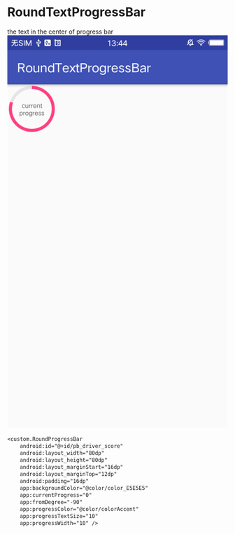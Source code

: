 # RoundTextProgressBar
the text in the center of progress bar
![](roundprogressbar.png)

    <custom.RoundProgressBar
        android:id="@+id/pb_driver_score"
        android:layout_width="80dp"
        android:layout_height="80dp"
        android:layout_marginStart="16dp"
        android:layout_marginTop="12dp"
        android:padding="16dp"
        app:backgroundColor="@color/color_E5E5E5"
        app:currentProgress="0"
        app:fromDegree="-90"
        app:progressColor="@color/colorAccent"
        app:progressTextSize="10"
        app:progressWidth="10" />

